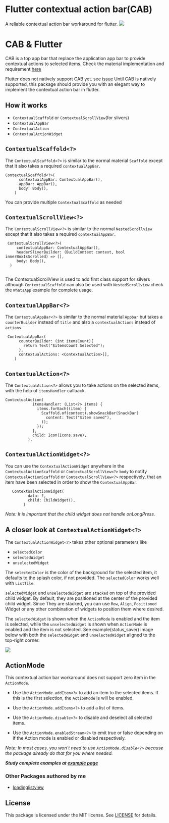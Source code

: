 # Flutter contextual action bar(CAB)

A reliable contextual action bar workaround for flutter.
![](https://raw.githubusercontent.com/De-Morgan/flutter-contextual-action-bar/master/screenshots/whatsapp.gif)



# CAB & Flutter
CAB is a top app bar that replace the application app bar to provide contextual actions to selected items. Check the material implementation and requirement [here](https://material.io/components/app-bars-top#contextual-action-bar)

Flutter does not natively support CAB yet. see [issue](https://github.com/flutter/flutter/issues/44464)
Until CAB is natively supported, this package should provide you with an elegant way to implement the contextual action bar in flutter.


## How it works

- `ContextualScaffold` or `ContextualScrollView`(for slivers)
- `ContextualAppBar`
- `ContextualAction`
- `ContextualActionWidget`


## `ContextualScaffold<?>`

The `ContextualScaffold<?>` is similar to the normal material `Scaffold` except that it also takes
a required `contextualAppBar`.

```
ContextualScaffold<?>(
      contextualAppBar: ContextualAppBar(),
      appBar: AppBar(),
      body: Body(),
    )
 ```
You can provide multiple `ContextualScaffold` as needed

 
 ## `ContextualScrollView<?>`
 
 The `ContextualScrollView<?>` is similar to the normal `NestedScrollview` except that it also takes a required `contextualAppBar`.
 
 ```
  ContextualScrollView<?>(
      contextualAppBar: ContextualAppBar(),
      headerSliverBuilder: (BuildContext context, bool innerBoxIsScrolled) => [],
      body: Body(),
   )
    
   ```
The ContextualScrollView is used to add first class support for silvers although `ContextualScaffold` can also be used with `NestedScrollview` check the `WhatsApp` example for complete usage.


## `ContextualAppBar<?>`
The `ContextualAppBar<?>` is similar to the normal material `Appbar` but takes a `counterBuilder` instead of `title` and also a `contextualActions` instead of `actions`.

```
 ContextualAppBar(
      counterBuilder: (int itemsCount){
        return Text("$itemsCount Selected");
      },
      contextualActions: <ContextualAction>[],
    )
   ```

## `ContextualAction<?>`

The `ContextualAction<?>` allows you to take actions on the selected items, with the help of `itemsHandler` callback.

```
ContextualAction(
            itemsHandler: (List<?> items) {
              items.forEach((item) {
                Scaffold.of(context).showSnackBar(SnackBar(
                  content: Text("$item saved"),
                ));
              });
            },
            child: Icon(Icons.save),
          ),
 ```


## `ContextualActionWidget<?>`

You can use the `ContextualActionWidget` anywhere in the `ContextualActionScaffold` or `ContextualScrollView<?>` `body` to notify  `ContextualActionScaffold` or `ContextualScrollView<?>` respectively, that an item have been selected in order to show the `ContextualAppBar`. 

```
   ContextualActionWidget(
          data: ?,
          child: ChildWidget(),
        )
 ```
 
*Note: It is important that the child widget does not handle onLongPress.*
 
 ## A closer look at `ContextualActionWidget<?>`

 The `ContextualActionWidget<?>` takes other optional parameters like
 - `selectedColor`
 - `selectedWidget`
 - `unselectedWidget`
 
 The `selectedColor` is the color of the background for the selected item, it defaults to the splash color, if not provided. The `selectedColor` works well with `ListTile`.
 
 `selectedWidget` and `unselectedWidget` are `stacked` on top of the provided child widget. By default, they are positioned at the center of the provided child widget.
 Since They are stacked, you can use `Row`, `Align`, `Positioned` Widget or any other combination of widgets to position  them where desired. 
 
 The `selectedWidget` is shown when the `ActionMode` is enabled and the item is selected, while the `unselectedWidget` is shown when `ActionMode` is enabled and the item is not selected. See example(status_saver) image below with both the `selectedWidget` and `unselectedWidget` aligned to the top-right corner.

 ![](https://raw.githubusercontent.com/De-Morgan/flutter-contextual-action-bar/master/screenshots/status_saver.png)

## ActionMode

This contextual action bar workaround does not support zero item in the `ActionMode`.

- Use the `ActionMode.addItem<?>` to add an item to the selected items. If this is the first selection, the `ActionMode` is will be enabled. 

- Use the `ActionMode.addItems<?>` to add a list of items. 

- Use the `ActionMode.disable<?>` to disable and deselect all selected items.

- Use the `ActionMode.enabledStream<?>` to emit true or false depending on if the Action mode is enabled or disabled respectively.


 *Note: In most cases, you won't need to use `ActionMode.disable<?>` because the package already do that for you where needed.*

 
 ***Study complete examples at [example page](https://github.com/De-Morgan/flutter-contextual-action-bar/blob/master/example/lib/main.dart)***
 
 ### Other Packages authored by me
 
 - [loadinglistview](https://pub.dev/packages/loadinglistview#-readme-tab-)

## License
This package is licensed under the MIT license. See [LICENSE](https://github.com/De-Morgan/flutter-contextual-action-bar/blob/master/LICENSE) for details.


 
